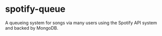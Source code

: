 # spotify-queue
A queueing system for songs via many users using the Spotify API system and backed by MongoDB.
